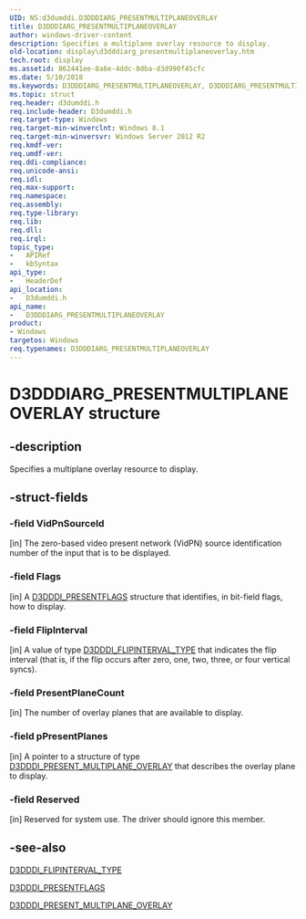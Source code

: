 ```yaml
---
UID: NS:d3dumddi.D3DDDIARG_PRESENTMULTIPLANEOVERLAY
title: D3DDDIARG_PRESENTMULTIPLANEOVERLAY
author: windows-driver-content
description: Specifies a multiplane overlay resource to display.
old-location: display\d3dddiarg_presentmultiplaneoverlay.htm
tech.root: display
ms.assetid: 862441ee-8a6e-4ddc-8dba-d3d990f45cfc
ms.date: 5/10/2018
ms.keywords: D3DDDIARG_PRESENTMULTIPLANEOVERLAY, D3DDDIARG_PRESENTMULTIPLANEOVERLAY structure [Display Devices], d3dumddi/D3DDDIARG_PRESENTMULTIPLANEOVERLAY, display.d3dddiarg_presentmultiplaneoverlay
ms.topic: struct
req.header: d3dumddi.h
req.include-header: D3dumddi.h
req.target-type: Windows
req.target-min-winverclnt: Windows 8.1
req.target-min-winversvr: Windows Server 2012 R2
req.kmdf-ver: 
req.umdf-ver: 
req.ddi-compliance: 
req.unicode-ansi: 
req.idl: 
req.max-support: 
req.namespace: 
req.assembly: 
req.type-library: 
req.lib: 
req.dll: 
req.irql: 
topic_type:
-	APIRef
-	kbSyntax
api_type:
-	HeaderDef
api_location:
-	D3dumddi.h
api_name:
-	D3DDDIARG_PRESENTMULTIPLANEOVERLAY
product:
- Windows
targetos: Windows
req.typenames: D3DDDIARG_PRESENTMULTIPLANEOVERLAY
---
```


# D3DDDIARG_PRESENTMULTIPLANEOVERLAY structure


## -description


Specifies a multiplane overlay resource to display.


## -struct-fields




### -field VidPnSourceId

[in] The zero-based video present network (VidPN) source identification number of the input that is to be displayed.


### -field Flags

[in] A <a href="https://msdn.microsoft.com/library/windows/hardware/ff544639">D3DDDI_PRESENTFLAGS</a> structure that identifies, in bit-field flags, how to display.


### -field FlipInterval

[in] A value of type <a href="https://msdn.microsoft.com/library/windows/hardware/ff544549">D3DDDI_FLIPINTERVAL_TYPE</a> that indicates the flip interval (that is, if the flip occurs after zero, one, two, three, or four vertical syncs). 


### -field PresentPlaneCount

[in] The number of overlay planes that are available to display.


### -field pPresentPlanes

[in] A pointer to a structure of type <a href="https://msdn.microsoft.com/library/windows/hardware/hh780245">D3DDDI_PRESENT_MULTIPLANE_OVERLAY</a> that  describes the overlay plane to display.


### -field Reserved

[in] Reserved for system use. The driver should ignore this member.


## -see-also




<a href="https://msdn.microsoft.com/library/windows/hardware/ff544549">D3DDDI_FLIPINTERVAL_TYPE</a>



<a href="https://msdn.microsoft.com/library/windows/hardware/ff544639">D3DDDI_PRESENTFLAGS</a>



<a href="https://msdn.microsoft.com/library/windows/hardware/hh780245">D3DDDI_PRESENT_MULTIPLANE_OVERLAY</a>
 

 


